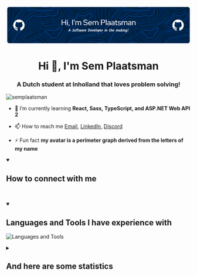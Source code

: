 ![Header](./github-header-image.png)
<h1 align="center">Hi 👋, I'm Sem Plaatsman</h1>
<h3 align="center">A Dutch student at Inholland that loves problem solving!</h3>

<p align="left"> <img src="https://komarev.com/ghpvc/?username=semplaatsman&label=Profile%20views&color=0e75b6&style=flat" alt="semplaatsman" /> </p>

- 🌱 I’m currently learning **React, Sass, TypeScript, and ASP.NET Web API 2**

- 📫 How to reach me [Email](mailto:semplaatsman@gmail.com), [LinkedIn](https://www.linkedin.com/in/sem-plaatsman-079a8a136/), [Discord](https://discordapp.com/users/665130181597462530)

- ⚡ Fun fact **my avatar is a perimeter graph derived from the letters of my name**
<details open> 
  <summary><h2>How to connect with me</h2></summary>
  <p>
    <a href="https://discordapp.com/users/665130181597462530"><img src="https://skillicons.dev/icons?i=discord" alt=""></a>
    <a href="https://linkedin.com/in/sem-plaatsman-079a8a136"><img src="https://skillicons.dev/icons?i=linkedin" alt=""></a>
  </p>
</details>

<details open>
  <summary><h2>Languages and Tools I have experience with</h2></summary>
  <p>
    <img src="https://skillicons.dev/icons?i=java,cs,dotnet,spring,mongodb,mysql,hibernate,nginx,idea,visualstudio,vscode,php,linux,vite,vue,css,github,git,docker,bash,bootstrap,js,figma" alt="Languages and Tools">
  </p>
</details>

<details>
  <summary><h2>And here are some statistics</h2></summary>
  <p>
    <img src="https://raw.githubusercontent.com/SemPlaatsman/SemPlaatsman/master/profile-summary-card-output/tokyonight/0-profile-details.svg" alt="">
    <img src="https://raw.githubusercontent.com/SemPlaatsman/SemPlaatsman/master/profile-summary-card-output/tokyonight/1-repos-per-language.svg" alt="">
    <img src="https://raw.githubusercontent.com/SemPlaatsman/SemPlaatsman/master/profile-summary-card-output/tokyonight/2-most-commit-language.svg" alt="">
    <img src="https://raw.githubusercontent.com/SemPlaatsman/SemPlaatsman/master/profile-summary-card-output/tokyonight/3-stats.svg" alt="">
    <img src="https://raw.githubusercontent.com/SemPlaatsman/SemPlaatsman/master/profile-summary-card-output/tokyonight/4-productive-time.svg" alt="">
  </p>
</details>

